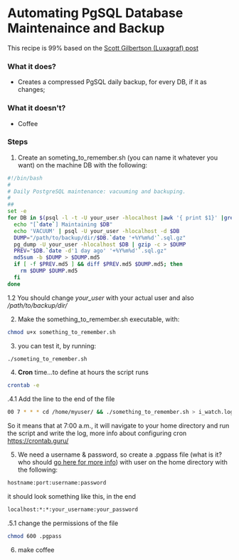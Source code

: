 # Automating PgSQL Database Maintenaince and Backup

This recipe is 99% based on the [Scott Gilbertson \(Luxagraf\) post](https://luxagraf.net/src/automatic-offsite-postgresql-backups)

### What it does?
+ Creates a compressed PgSQL daily backup, for every DB, if it as changes;

### What it doesn't?
* Coffee

### Steps

1. Create an someting_to_remember.sh (you can name it whatever you want) on the machine DB with the following:
```bash
#!/bin/bash
#
# Daily PostgreSQL maintenance: vacuuming and backuping.
#
##
set -e
for DB in $(psql -l -t -U your_user -hlocalhost |awk '{ print $1}' |grep -vE '^-|:|^List|^Name|template[0|1]|postgres|\|'); do
  echo "[`date`] Maintaining $DB"
  echo 'VACUUM' | psql -U your_user -hlocalhost -d $DB
  DUMP="/path/to/backup/dir/$DB.`date '+%Y%m%d'`.sql.gz"
  pg_dump -U your_user -hlocalhost $DB | gzip -c > $DUMP
  PREV="$DB.`date -d'1 day ago' '+%Y%m%d'`.sql.gz"
  md5sum -b $DUMP > $DUMP.md5
  if [ -f $PREV.md5 ] && diff $PREV.md5 $DUMP.md5; then
    rm $DUMP $DUMP.md5
  fi
done
```
  1.2 You should change *your_user* with your actual user and also */path/to/backup/dir/*

2. Make the something_to_remember.sh executable, with:
```bash
chmod u+x something_to_remember.sh
```

3. you can test it, by running:
```bash
./someting_to_remember.sh
```

4. **Cron** time...to define at hours the script runs
```bash
crontab -e
```
  .4.1 Add the line to the end of the file
  ```bash
  00 7 * * * cd /home/myuser/ && ./something_to_remember.sh > i_watch.log
 ```
 So it means that at 7:00 a.m., it will navigate to your home directory and run the script and write the log, more info about configuring cron https://crontab.guru/

5. We need a username & password, so create a .pgpass file (what is it? who should [go here for more info](https://www.postgresql.org/docs/current/auth-methods.html)) with user on the home directory with the following:
```bash
hostname:port:username:password
```
  it should look something like this, in the end
```bash
localhost:*:*:your_username:your_password
```
  .5.1 change the permissions of the file
  ```bash
  chmod 600 .pgpass
  ```
6. make coffee
